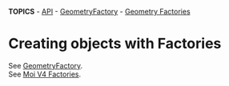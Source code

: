 **TOPICS** - [API](doc_moi_api.md) - [GeometryFactory](#GeometryFactory) - [Geometry Factories](#geometry-factories)


# Creating objects with Factories

See [GeometryFactory](doc_moi_factories.md#GeometryFactory).<br>
See [Moi V4 Factories](doc_moi_factories.md#geometry-factories).<br>
